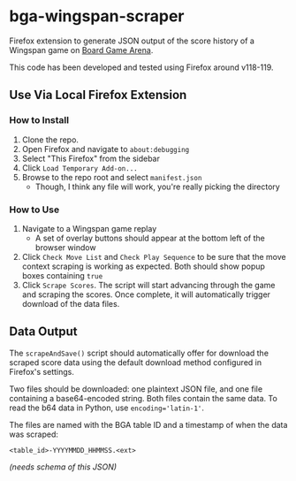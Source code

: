 # bga-wingspan-scraper
Firefox extension to generate JSON output of the score history of a Wingspan
game on [Board Game Arena].

This code has been developed and tested using Firefox around v118-119.



## Use Via Local Firefox Extension

### How to Install

1. Clone the repo.
2. Open Firefox and navigate to `about:debugging`
3. Select "This Firefox" from the sidebar
4. Click `Load Temporary Add-on...`
5. Browse to the repo root and select `manifest.json`
   - Though, I think any file will work, you're really picking the directory

### How to Use

1. Navigate to a Wingspan game replay
   - A set of overlay buttons should appear at the bottom left of the browser
     window
2. Click `Check Move List` and `Check Play Sequence` to be sure that the move
   context scraping is working as expected. Both should show popup boxes
   containing `true`
3. Click `Scrape Scores`. The script will start advancing through the game and
   scraping the scores. Once complete, it will automatically trigger download of
   the data files.

## Data Output

The `scrapeAndSave()` script should automatically offer for download the scraped
score data using the default download method configured in Firefox's settings.

Two files should be downloaded: one plaintext JSON file, and one file containing
a base64-encoded string. Both files contain the same data. To read the b64 data
in Python, use `encoding='latin-1'`.

The files are named with the BGA table ID and a timestamp of when the data was
scraped:

```
<table_id>-YYYYMMDD_HHMMSS.<ext>
```

*(needs schema of this JSON)*

[board game arena]: https://boardgamearena.com
